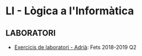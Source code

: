 # LI - Lògica a l'Informàtica
## LABORATORI

- [Exercicis de laboratori - Adrià](https://github.com/adriacabeza/LI):  Fets 2018-2019 Q2
